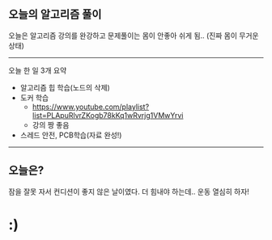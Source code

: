 ## 오늘의 알고리즘 풀이

오늘은 알고리즘 강의를 완강하고 문제풀이는 몸이 안좋아 쉬게 됨.. (진짜 몸이 무거운 상태)

---

오늘 한 일 3개 요약

- 알고리즘 힙 학습(노드의 삭제)
- 도커 학습
  - https://www.youtube.com/playlist?list=PLApuRlvrZKogb78kKq1wRvrjg1VMwYrvi
  - 강의 짱 좋음
- 스레드 안전, PCB학습(자료 완성!)

---

## 오늘은?

잠을 잘못 자서 컨디션이 좋지 않은 날이였다. 더 힘내야 하는데.. 운동 열심히 하자!

# :)
